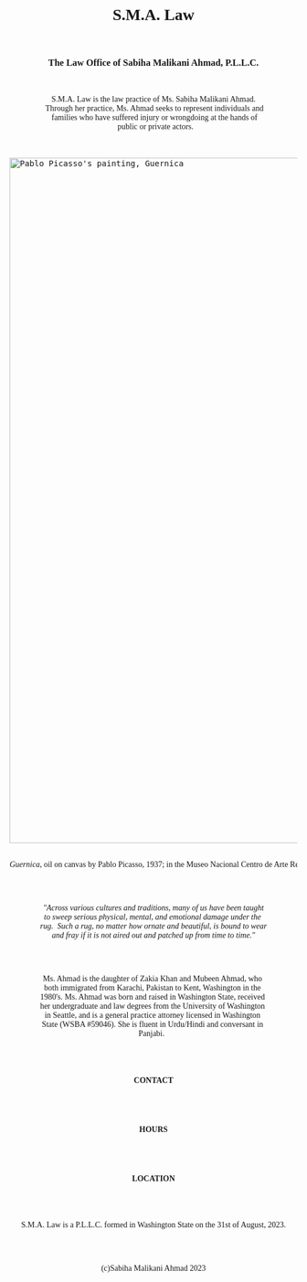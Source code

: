 <html>
<body>
<pre>










<h1 align="center" style="font-family: Times New Roman">S.M.A. Law</h1>  
<h3 align="center" style="font-family: Times New Roman">The Law Office of Sabiha Malikani Ahmad, P.L.L.C.</h3>
<p align="center" style="font-family: Times New Roman">S.M.A. Law is the law practice of Ms. Sabiha Malikani Ahmad.
  Through her practice, Ms. Ahmad seeks to represent individuals and 
  families who have suffered injury or wrongdoing at the hands of 
  public or private actors.</p>







<img src="https://static3.museoreinasofia.es/sites/default/files/obras/DE00050_0.jpg" width="1200" alt="Pablo Picasso's painting, Guernica" class="center">

<p align="center" style="font-family: Times New Roman"><em>Guernica</em>, oil on canvas by Pablo Picasso, 1937; in the Museo Nacional Centro de Arte Reina Sofía, Madrid.</p>





<p align="center" style="font-family: Times New Roman"><em>"Across various cultures and traditions, many of us have been taught
to sweep serious physical, mental, and emotional damage under the 
rug.  Such a rug, no matter how ornate and beautiful, is bound to wear
and fray if it is not aired out and patched up from time to time."</em></p> 





<p align="center" style="font-family: Times New Roman">Ms. Ahmad is the daughter of Zakia Khan and Mubeen Ahmad, who 
both immigrated from Karachi, Pakistan to Kent, Washington in the 
1980's. Ms. Ahmad was born and raised in Washington State, received 
her undergraduate and law degrees from the University of Washington 
in Seattle, and is a general practice attorney licensed in Washington 
State (WSBA #59046). She is fluent in Urdu/Hindi and conversant in 
Panjabi.  </p>





<h4 align="center" style="font-family: Times New Roman">CONTACT</h4>

<h4 align="center" style="font-family: Times New Roman">HOURS</h4>

<h4 align="center" style="font-family: Times New Roman">LOCATION</h4>





<p align="center" style="font-family: Times New Roman">S.M.A. Law is a P.L.L.C. formed in Washington State on the 31st of August, 2023.</p>





<p align="center" style="font-family: Times New Roman">(c)Sabiha Malikani Ahmad 2023</p>

</pre>
</body>
</html>
